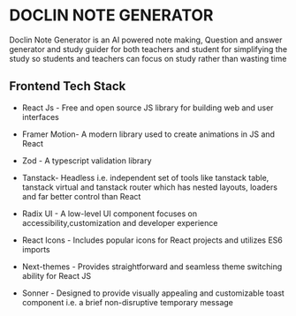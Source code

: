 # DOCLIN NOTE GENERATOR

Doclin Note Generator is an AI powered note making, Question and answer generator and study guider for both teachers and student for simplifying the study so students and teachers can focus on study rather than wasting time

## Frontend Tech Stack

- React Js - Free and open source JS library for building web and user interfaces

- Framer Motion- A modern library used to create animations in JS and React

- Zod - A typescript validation library 

- Tanstack- Headless i.e. independent set of tools like tanstack table, tanstack virtual and tanstack router which has nested layouts, loaders and far better control than React

- Radix UI - A low-level UI component focuses on accessibility,customization and developer experience 

- React Icons - Includes popular icons for React projects and utilizes ES6 imports 

- Next-themes - Provides straightforward and seamless theme switching ability for React JS 

- Sonner - Designed to provide visually appealing and customizable toast component i.e. a brief non-disruptive temporary message
